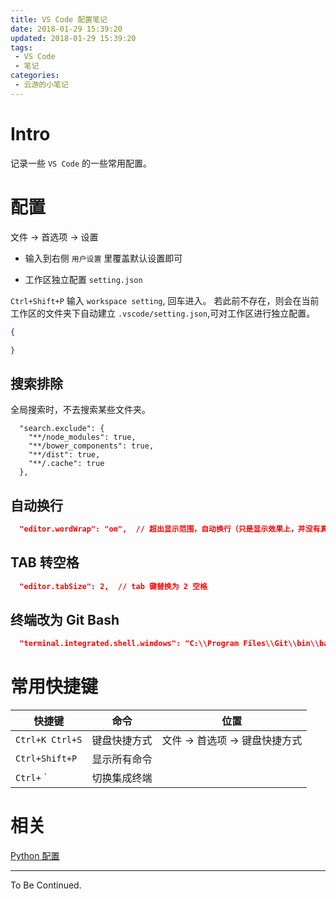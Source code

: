 ```yaml
---
title: VS Code 配置笔记
date: 2018-01-29 15:39:20
updated: 2018-01-29 15:39:20
tags:
 - VS Code
 - 笔记
categories:
 - 云游的小笔记
---
```

# Intro

记录一些 `VS Code` 的一些常用配置。

<!-- more -->

# 配置

文件 -> 首选项 -> 设置

- 输入到右侧 `用户设置` 里覆盖默认设置即可

- 工作区独立配置 `setting.json`

`Ctrl+Shift+P` 输入 `workspace setting`, 回车进入。
若此前不存在，则会在当前工作区的文件夹下自动建立 `.vscode/setting.json`,可对工作区进行独立配置。

```json
{

}
```

## 搜索排除

全局搜索时，不去搜索某些文件夹。

```
  "search.exclude": {
    "**/node_modules": true,
    "**/bower_components": true,
    "**/dist": true,
    "**/.cache": true
  },
```

## 自动换行

```json
  "editor.wordWrap": "on",  // 超出显示范围，自动换行（只是显示效果上，并没有真正换行）
```

## TAB 转空格

```json
  "editor.tabSize": 2,  // tab 键替换为 2 空格
```

## 终端改为 Git Bash

```json
  "terminal.integrated.shell.windows": "C:\\Program Files\\Git\\bin\\bash.exe",
```



# 常用快捷键

快捷键|命令|位置
---|---|---
`Ctrl+K Ctrl+S`|键盘快捷方式|文件 -> 首选项 -> 键盘快捷方式
`Ctrl+Shift+P`|显示所有命令|
`Ctrl+` `|切换集成终端|

# 相关

 [Python 配置](https://yunyoujun.cn/note/python-growth-path/#编辑器)

---

To Be Continued.